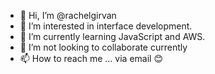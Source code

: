 - 👋 Hi, I’m @rachelgirvan
- 👀 I’m interested in interface development.
- 🌱 I’m currently learning JavaScript and AWS.
- 💞️ I’m not looking to collaborate currently
- 📫 How to reach me ... via email 😊

<!---
rachelgirvan/rachelgirvan is a ✨ special ✨ repository because its `README.md` (this file) appears on your GitHub profile.
You can click the Preview link to take a look at your changes.
--->
